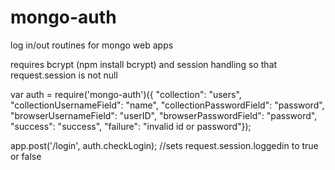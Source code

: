 mongo-auth
==========

log in/out routines for mongo web apps

requires bcrypt (npm install bcrypt) and session handling so that request.session is not null


var auth = require('mongo-auth')({  "collection": "users",                 
                                    "collectionUsernameField": "name",
                                    "collectionPasswordField": "password",
                                    "browserUsernameField": "userID",
                                    "browserPasswordField": "password",
                                    "success": "success",
                                    "failure": "invalid id or password"});


app.post('/login', auth.checkLogin);  //sets request.session.loggedin to true or false
